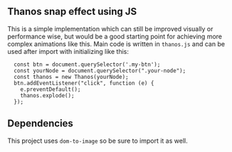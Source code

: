 ## Thanos snap effect using JS
This is a simple implementation which can still be improved visually or performance wise, but would be a good starting point for achieving more complex animations like this.
Main code is written in `thanos.js` and can be used after import with initializing like this:
```
  const btn = document.querySelector('.my-btn');
  const yourNode = document.querySelector(".your-node");
  const thanos = new Thanos(yourNode);
  btn.addEventListener("click", function (e) {
    e.preventDefault();
    thanos.explode();
  });
```

## Dependencies
This project uses `dom-to-image` so be sure to import it as well.
